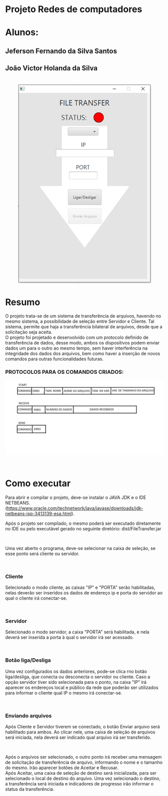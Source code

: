 # Projeto Redes de computadores
# Alunos:
## Jeferson Fernando da Silva Santos
## João Victor Holanda da Silva
#
<p align="center">
    <img src="layout.png">
</p>

# Resumo
O projeto trata-se de um sistema de transferência de arquivos, havendo no mesmo sistema, a possibilidade de seleção entre Servidor e Cliente. Tal sistema, permite que haja a transferência bilateral de arquivos, desde que a solicitação seja aceita.
<br>
O projeto foi projetado e desenvolvido com um protocolo definido de transferência de dados, desse modo, ambos os dispositivos podem enviar dados um para o outro ao mesmo tempo, sem haver interferência na integridade dos dados dos arquivos, bem como haver a inserção de novos comandos para outras funcionalidades futuras.

### PROTOCOLOS PARA OS COMANDOS CRIADOS:

<p align="center">
    <img src="protocoloRedes.png">
</p>

<br>

# Como executar

Para abrir e compilar o projeto, deve-se instalar o JAVA JDK e o IDE NETBEANS. (https://www.oracle.com/technetwork/java/javase/downloads/jdk-netbeans-jsp-3413139-esa.html).

Após o projeto ser compilado, o mesmo poderá ser executado diretamente no IDE ou pelo executável gerado no seguinte diretório:  dist/FileTransfer.jar

<br>

Uma vez aberto o programa, deve-se selecionar na caixa de seleção, se esse ponto será cliente ou servidor.

<br>

### Cliente

Selecionado o modo cliente, as caixas "IP" e "PORTA" serão habilitadas, nelas deverão ser inseridos os dados de endereço ip e porta do servidor ao qual o cliente irá conectar-se.

<br>

### Servidor

Selecionado o modo servidor, a caixa "PORTA" será habilitada, e nela deverá ser inserida a porta à qual o servidor irá ser acessado.

<br>

### Botão liga/Desliga

Uma vez configurados os dados anteriores, pode-se clica rno botão liga/desliga, que conecta ou desconecta o servidor ou cliente. Caso a opção servidor tiver sido selecionada para o ponto, na caixa "IP" irá aparecer os endereços local e público da rede que poderão ser utilizados para informar o cliente qual IP o mesmo irá conectar-se.

<br>

### Enviando arquivos

Após Cliente e Servidor tiverem se conectado, o botão Enviar arquivo será habilitado para ambos. Ao clicar nele, uma caixa de seleção de arquivos será iniciada, nela deverá ser indicado qual arquivo irá ser transferido.

<br>

Após o arquivos ser selecionado, o outro ponto irá receber uma mensagem de solicitação de transferência de arquivo, informando o nome e o tamanho do mesmo. Irão aparecer botões de Aceitar e Recusar.
<br>
Após Aceitar, uma caixa de seleção de destino será inicializada, para ser selecionado o local de destino do arquivo. Uma vez selecionado o destino, a transferência será iniciada e indicadores de progresso irão informar o status da transferência.
